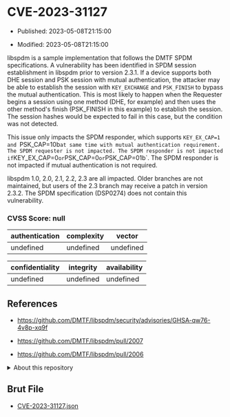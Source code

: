 # CVE-2023-31127

- Published: 2023-05-08T21:15:00

- Modified: 2023-05-08T21:15:00

libspdm is a sample implementation that follows the DMTF SPDM specifications. A vulnerability has been identified in SPDM session establishment in libspdm prior to version 2.3.1. If a device supports both DHE session and PSK session with mutual
authentication, the attacker may be able to establish the session with `KEY_EXCHANGE` and `PSK_FINISH` to bypass the mutual authentication. This is most likely to happen when the Requester begins a session using one method (DHE, for example) and then uses the other method's finish (PSK_FINISH in this example) to establish the session. The session hashes would be expected to fail in this case, but the condition was not detected.

This issue only impacts the SPDM responder, which supports `KEY_EX_CAP=1 and `PSK_CAP=10b` at same time with mutual authentication requirement. The SPDM requester is not impacted. The SPDM responder is not impacted if `KEY_EX_CAP=0` or `PSK_CAP=0` or `PSK_CAP=01b`. The SPDM responder is not impacted if mutual authentication is not required.

libspdm 1.0, 2.0, 2.1, 2.2, 2.3 are all impacted. Older branches are not maintained, but users of the 2.3 branch may receive a patch in version 2.3.2. The SPDM specification (DSP0274) does not contain this vulnerability.

### CVSS Score: **null**

| authentication | complexity | vector |
| --- | --- | --- |
| undefined | undefined | undefined |

| confidentiality | integrity | availability |
| --- | --- | --- |
| undefined | undefined | undefined |

## References

* https://github.com/DMTF/libspdm/security/advisories/GHSA-qw76-4v8p-xq9f

* https://github.com/DMTF/libspdm/pull/2007

* https://github.com/DMTF/libspdm/pull/2006

<details>
<summary>About this repository</summary> 

  This repository is part of the project [Live Hack CVE](https://github.com/Live-Hack-CVE). Main website can be found [www.live-hack.org](https://www.live-hack.org) 
  
  Made by [Sn0wAlice](https://github.com/Sn0wAlice) for the people that care about security and need to have a feed of the latest CVEs. Hope you enjoy it, don't forget to star the repo and follow me on [Twitter](https://twitter.com/Sn0wAlice) and [Github](https://github.com/Sn0wAlice). And that is my [personnal website](https://www.alice-snow.me/)

  - [Home Page](https://github.com/Live-Hack-CVE)
  - [Framework](https://github.com/Live-Hack-CVE/cve-framework)
  - [CVE database](https://github.com/Live-Hack-CVE/full_database)
  - [Changelog](https://github.com/Live-Hack-CVE/Changelog)
</details>

## Brut File

* [CVE-2023-31127.json](https://raw.githubusercontent.com/Live-Hack-CVE/full_database/main/cves/2023/CVE-2023-31127.json)

